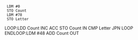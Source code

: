      LDM #0
     STO Count
     LDM #78
     STO Letter
LOOP:LDD Count
     INC ACC
     STO Count
     IN
     CMP Letter
     JPN LOOP
ENDLOOP:LDM #48
        ADD Count
        OUT
